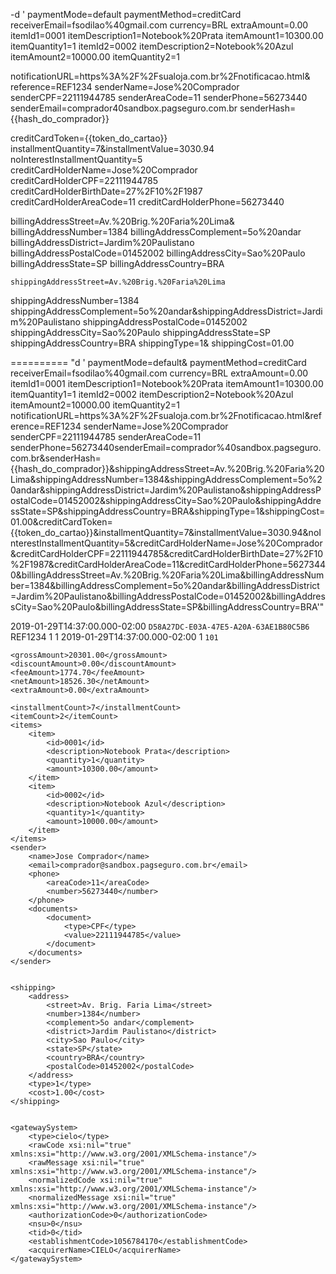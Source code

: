   -d '
  paymentMode=default
  paymentMethod=creditCard
  receiverEmail=fsodilao%40gmail.com
  currency=BRL
  extraAmount=0.00
  itemId1=0001
  itemDescription1=Notebook%20Prata
  itemAmount1=10300.00
  itemQuantity1=1
  itemId2=0002
  itemDescription2=Notebook%20Azul
  itemAmount2=10000.00
  itemQuantity2=1


  notificationURL=https%3A%2F%2Fsualoja.com.br%2Fnotificacao.html&
  reference=REF1234
  senderName=Jose%20Comprador
  senderCPF=22111944785
  senderAreaCode=11
  senderPhone=56273440
  senderEmail=comprador40sandbox.pagseguro.com.br
  senderHash={{hash_do_comprador}}
  


  creditCardToken={{token_do_cartao}}
  installmentQuantity=7&installmentValue=3030.94
  noInterestInstallmentQuantity=5
  creditCardHolderName=Jose%20Comprador
  creditCardHolderCPF=22111944785
  creditCardHolderBirthDate=27%2F10%2F1987
  creditCardHolderAreaCode=11
  creditCardHolderPhone=56273440







  billingAddressStreet=Av.%20Brig.%20Faria%20Lima&
  billingAddressNumber=1384
  billingAddressComplement=5o%20andar
  billingAddressDistrict=Jardim%20Paulistano
  billingAddressPostalCode=01452002
  billingAddressCity=Sao%20Paulo
  billingAddressState=SP 
  billingAddressCountry=BRA


    shippingAddressStreet=Av.%20Brig.%20Faria%20Lima
  shippingAddressNumber=1384
  shippingAddressComplement=5o%20andar&shippingAddressDistrict=Jardim%20Paulistano
  shippingAddressPostalCode=01452002
  shippingAddressCity=Sao%20Paulo
  shippingAddressState=SP
  shippingAddressCountry=BRA
  shippingType=1&
  shippingCost=01.00

  ==========
"d '
paymentMode=default&
paymentMethod=creditCard
receiverEmail=fsodilao%40gmail.com
currency=BRL
extraAmount=0.00
itemId1=0001
itemDescription1=Notebook%20Prata
itemAmount1=10300.00
itemQuantity1=1
itemId2=0002
itemDescription2=Notebook%20Azul
itemAmount2=10000.00
itemQuantity2=1
notificationURL=https%3A%2F%2Fsualoja.com.br%2Fnotificacao.html&reference=REF1234
senderName=Jose%20Comprador
senderCPF=22111944785 
senderAreaCode=11
senderPhone=56273440senderEmail=comprador%40sandbox.pagseguro.com.br&senderHash={{hash_do_comprador}}&shippingAddressStreet=Av.%20Brig.%20Faria%20Lima&shippingAddressNumber=1384&shippingAddressComplement=5o%20andar&shippingAddressDistrict=Jardim%20Paulistano&shippingAddressPostalCode=01452002&shippingAddressCity=Sao%20Paulo&shippingAddressState=SP&shippingAddressCountry=BRA&shippingType=1&shippingCost=01.00&creditCardToken={{token_do_cartao}}&installmentQuantity=7&installmentValue=3030.94&noInterestInstallmentQuantity=5&creditCardHolderName=Jose%20Comprador&creditCardHolderCPF=22111944785&creditCardHolderBirthDate=27%2F10%2F1987&creditCardHolderAreaCode=11&creditCardHolderPhone=56273440&billingAddressStreet=Av.%20Brig.%20Faria%20Lima&billingAddressNumber=1384&billingAddressComplement=5o%20andar&billingAddressDistrict=Jardim%20Paulistano&billingAddressPostalCode=01452002&billingAddressCity=Sao%20Paulo&billingAddressState=SP&billingAddressCountry=BRA'"


  <?xml version="1.0" encoding="ISO-8859-1" standalone="yes"?>

<transaction>
    <date>2019-01-29T14:37:00.000-02:00</date>
    <code>D58A27DC-E03A-47E5-A20A-63AE1B80C5B6</code>
    <reference>REF1234</reference>
    <type>1</type>
    <status>1</status>
    <lastEventDate>2019-01-29T14:37:00.000-02:00</lastEventDate>
    <paymentMethod>
        <type>1</type>
        <code>101</code>
    </paymentMethod>


    <grossAmount>20301.00</grossAmount>
    <discountAmount>0.00</discountAmount>
    <feeAmount>1774.70</feeAmount>
    <netAmount>18526.30</netAmount>
    <extraAmount>0.00</extraAmount>

    <installmentCount>7</installmentCount>
    <itemCount>2</itemCount>
    <items>
        <item>
            <id>0001</id>
            <description>Notebook Prata</description>
            <quantity>1</quantity>
            <amount>10300.00</amount>
        </item>
        <item>
            <id>0002</id>
            <description>Notebook Azul</description>
            <quantity>1</quantity>
            <amount>10000.00</amount>
        </item>
    </items>
    <sender>
        <name>Jose Comprador</name>
        <email>comprador@sandbox.pagseguro.com.br</email>
        <phone>
            <areaCode>11</areaCode>
            <number>56273440</number>
        </phone>
        <documents>
            <document>
                <type>CPF</type>
                <value>22111944785</value>
            </document>
        </documents>
    </sender>


    <shipping>
        <address>
            <street>Av. Brig. Faria Lima</street>
            <number>1384</number>
            <complement>5o andar</complement>
            <district>Jardim Paulistano</district>
            <city>Sao Paulo</city>
            <state>SP</state>
            <country>BRA</country>
            <postalCode>01452002</postalCode>
        </address>
        <type>1</type>
        <cost>1.00</cost>
    </shipping>


    <gatewaySystem>
        <type>cielo</type>
        <rawCode xsi:nil="true" xmlns:xsi="http://www.w3.org/2001/XMLSchema-instance"/>
        <rawMessage xsi:nil="true" xmlns:xsi="http://www.w3.org/2001/XMLSchema-instance"/>
        <normalizedCode xsi:nil="true" xmlns:xsi="http://www.w3.org/2001/XMLSchema-instance"/>
        <normalizedMessage xsi:nil="true" xmlns:xsi="http://www.w3.org/2001/XMLSchema-instance"/>
        <authorizationCode>0</authorizationCode>
        <nsu>0</nsu>
        <tid>0</tid>
        <establishmentCode>1056784170</establishmentCode>
        <acquirerName>CIELO</acquirerName>
    </gatewaySystem>
</transaction>